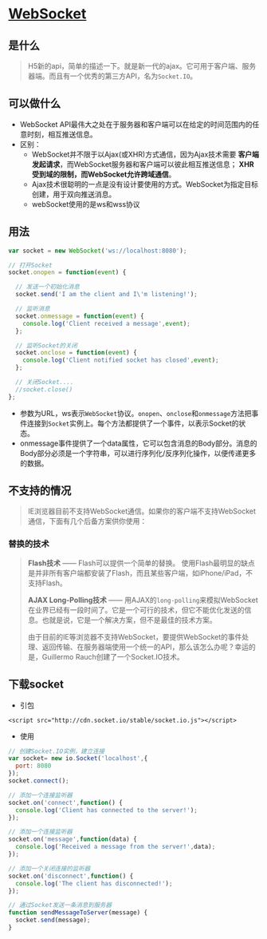 # [WebSocket](http://www.cnblogs.com/wei2yi/archive/2011/03/23/1992830.html)

## 是什么

> H5新的api，简单的描述一下。就是新一代的ajax。它可用于客户端、服务器端。而且有一个优秀的第三方API，名为`Socket.IO`。

## 可以做什么

- WebSocket API最伟大之处在于服务器和客户端可以在给定的时间范围内的任意时刻，相互推送信息。
- 区别：
  + WebSocket并不限于以Ajax(或XHR)方式通信，因为Ajax技术需要 **客户端发起请求**，而WebSocket服务器和客户端可以彼此相互推送信息； **XHR受到域的限制，而WebSocket允许跨域通信**。
  + Ajax技术很聪明的一点是没有设计要使用的方式。WebSocket为指定目标创建，用于双向推送消息。
  + webSocket使用的是ws和wss协议

## 用法

```js
var socket = new WebSocket('ws://localhost:8080'); 

// 打开Socket 
socket.onopen = function(event) { 

  // 发送一个初始化消息
  socket.send('I am the client and I\'m listening!'); 

  // 监听消息
  socket.onmessage = function(event) { 
    console.log('Client received a message',event); 
  }; 

  // 监听Socket的关闭
  socket.onclose = function(event) { 
    console.log('Client notified socket has closed',event); 
  }; 

  // 关闭Socket.... 
  //socket.close() 
};

```

- 参数为URL，ws表示`WebSocket`协议。`onopen`、`onclose`和`onmessage`方法把事件连接到`Socket`实例上。每个方法都提供了一个事件，以表示Socket的状态。
- onmessage事件提供了一个data属性，它可以包含消息的Body部分。消息的Body部分必须是一个字符串，可以进行序列化/反序列化操作，以便传递更多的数据。

## 不支持的情况

> IE浏览器目前不支持WebSocket通信。如果你的客户端不支持WebSocket通信，下面有几个后备方案供你使用：

### 替换的技术

> **Flash技术** —— Flash可以提供一个简单的替换。 使用Flash最明显的缺点是并非所有客户端都安装了Flash，而且某些客户端，如iPhone/iPad，不支持Flash。
>
> **AJAX Long-Polling技术** —— 用AJAX的`long-polling`来模拟WebSocket在业界已经有一段时间了。它是一个可行的技术，但它不能优化发送的信息。也就是说，它是一个解决方案，但不是最佳的技术方案。
>
> 由于目前的IE等浏览器不支持WebSocket，要提供WebSocket的事件处理、返回传输、在服务器端使用一个统一的API，那么该怎么办呢？幸运的是，Guillermo Rauch创建了一个Socket.IO技术。

## 下载socket



- 引包

`<script src="http://cdn.socket.io/stable/socket.io.js"></script>`

- 使用

```js
// 创建Socket.IO实例，建立连接
var socket= new io.Socket('localhost',{ 
  port: 8080 
}); 
socket.connect(); 

// 添加一个连接监听器
socket.on('connect',function() { 
  console.log('Client has connected to the server!'); 
});

// 添加一个连接监听器
socket.on('message',function(data) { 
  console.log('Received a message from the server!',data); 
});

// 添加一个关闭连接的监听器
socket.on('disconnect',function() { 
  console.log('The client has disconnected!'); 
}); 

// 通过Socket发送一条消息到服务器
function sendMessageToServer(message) { 
  socket.send(message); 
}

```


